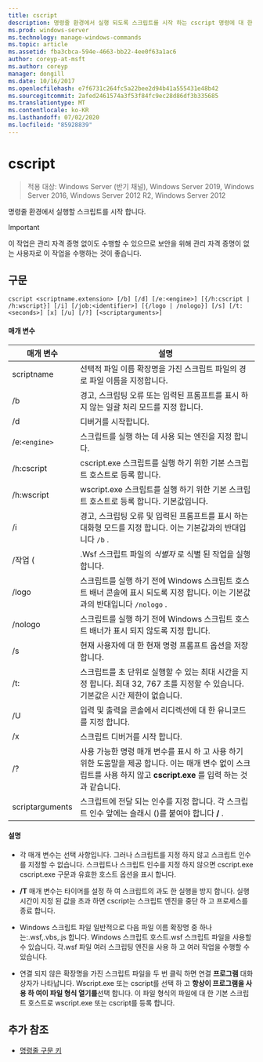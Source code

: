 ```yaml
---
title: cscript
description: 명령줄 환경에서 실행 되도록 스크립트를 시작 하는 cscript 명령에 대 한 참조 문서입니다.
ms.prod: windows-server
ms.technology: manage-windows-commands
ms.topic: article
ms.assetid: fba3cbca-594e-4663-bb22-4ee0f63a1ac6
author: coreyp-at-msft
ms.author: coreyp
manager: dongill
ms.date: 10/16/2017
ms.openlocfilehash: e7f6731c264fc5a22bee2d94b41a555431e48b42
ms.sourcegitcommit: 2afed2461574a3f53f84fc9ec28d86df3b335685
ms.translationtype: MT
ms.contentlocale: ko-KR
ms.lasthandoff: 07/02/2020
ms.locfileid: "85928839"
---
```

# <a name="cscript"></a>cscript

> 적용 대상: Windows Server (반기 채널), Windows Server 2019, Windows Server 2016, Windows Server 2012 R2, Windows Server 2012

명령줄 환경에서 실행할 스크립트를 시작 합니다.

>[!IMPORTANT]
> 이 작업은 관리 자격 증명 없이도 수행할 수 있으므로 보안을 위해 관리 자격 증명이 없는 사용자로 이 작업을 수행하는 것이 좋습니다.

## <a name="syntax"></a>구문

```
cscript <scriptname.extension> [/b] [/d] [/e:<engine>] [{/h:cscript | /h:wscript}] [/i] [/job:<identifier>] [{/logo | /nologo}] [/s] [/t:<seconds>] [x] [/u] [/?] [<scriptarguments>]
```

#### <a name="parameters"></a>매개 변수

| 매개 변수 | 설명 |
| --------- | ----------- |
| scriptname | 선택적 파일 이름 확장명을 가진 스크립트 파일의 경로 파일 이름을 지정합니다. |
| /b | 경고, 스크립팅 오류 또는 입력된 프롬프트를 표시 하지 않는 일괄 처리 모드를 지정 합니다. |
| /d | 디버거를 시작합니다. |
| /e:`<engine>` | 스크립트를 실행 하는 데 사용 되는 엔진을 지정 합니다. |
| /h:cscript | cscript.exe 스크립트를 실행 하기 위한 기본 스크립트 호스트로 등록 합니다. |
| /h:wscript | wscript.exe 스크립트를 실행 하기 위한 기본 스크립트 호스트로 등록 합니다. 기본값입니다. |
| /i | 경고, 스크립팅 오류 및 입력된 프롬프트를 표시 하는 대화형 모드를 지정 합니다. 이는 기본값과의 반대입니다 `/b` . |
| /작업 (<identifier> | .Wsf 스크립트 파일의 *식별자* 로 식별 된 작업을 실행 합니다. |
| /logo | 스크립트를 실행 하기 전에 Windows 스크립트 호스트 배너 콘솔에 표시 되도록 지정 합니다. 이는 기본값과의 반대입니다 `/nologo` . |
| /nologo | 스크립트를 실행 하기 전에 Windows 스크립트 호스트 배너가 표시 되지 않도록 지정 합니다. |
| /s | 현재 사용자에 대 한 현재 명령 프롬프트 옵션을 저장합니다. |
| /t:<seconds> | 스크립트를 초 단위로 실행할 수 있는 최대 시간을 지정 합니다. 최대 32, 767 초를 지정할 수 있습니다. 기본값은 시간 제한이 없습니다. |
| /U | 입력 및 출력을 콘솔에서 리디렉션에 대 한 유니코드를 지정 합니다. |
| /x | 스크립트 디버거를 시작 합니다. |
| /? | 사용 가능한 명령 매개 변수를 표시 하 고 사용 하기 위한 도움말을 제공 합니다. 이는 매개 변수 없이 스크립트를 사용 하지 않고 **cscript.exe** 를 입력 하는 것과 같습니다. |
| scriptarguments | 스크립트에 전달 되는 인수를 지정 합니다. 각 스크립트 인수 앞에는 슬래시 ()를 붙여야 합니다 **/** . |

#### <a name="remarks"></a>설명

- 각 매개 변수는 선택 사항입니다. 그러나 스크립트를 지정 하지 않고 스크립트 인수를 지정할 수 없습니다. 스크립트나 스크립트 인수를 지정 하지 않으면 cscript.exe cscript.exe 구문과 유효한 호스트 옵션을 표시 합니다.

- **/T** 매개 변수는 타이머를 설정 하 여 스크립트의 과도 한 실행을 방지 합니다. 실행 시간이 지정 된 값을 초과 하면 cscript는 스크립트 엔진을 중단 하 고 프로세스를 종료 합니다.

- Windows 스크립트 파일 일반적으로 다음 파일 이름 확장명 중 하나는:.wsf,.vbs,.js 합니다. Windows 스크립트 호스트.wsf 스크립트 파일을 사용할 수 있습니다. 각.wsf 파일 여러 스크립팅 엔진을 사용 하 고 여러 작업을 수행할 수 있습니다.

- 연결 되지 않은 확장명을 가진 스크립트 파일을 두 번 클릭 하면 연결 **프로그램** 대화 상자가 나타납니다. Wscript.exe 또는 cscript를 선택 하 고 **항상이 프로그램을 사용 하 여이 파일 형식 열기를**선택 합니다. 이 파일 형식의 파일에 대 한 기본 스크립트 호스트로 wscript.exe 또는 cscript를 등록 합니다.

## <a name="additional-references"></a>추가 참조

- [명령줄 구문 키](command-line-syntax-key.md)
